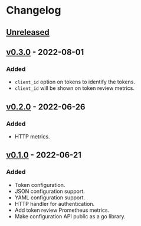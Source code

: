# Changelog

## [Unreleased]

## [v0.3.0] - 2022-08-01

### Added

- `client_id` option on tokens to identify the tokens.
- `client_id` will be shown on token review metrics.

## [v0.2.0] - 2022-06-26

### Added

- HTTP metrics.

## [v0.1.0] - 2022-06-21

### Added

- Token configuration.
- JSON configuration support.
- YAML configuration support.
- HTTP handler for authentication.
- Add token review Prometheus metrics.
- Make configuration API public as a go library.

[unreleased]: https://github.com/slok/simple-ingress-external-auth/compare/v0.3.0...HEAD
[v0.3.0]: https://github.com/slok/simple-ingress-external-auth/compare/v0.2.0...v0.3.0
[v0.2.0]: https://github.com/slok/simple-ingress-external-auth/compare/v0.1.0...v0.2.0
[v0.1.0]: https://github.com/slok/simple-ingress-external-auth/releases/tag/v0.1.0
